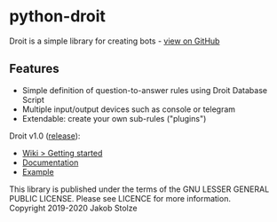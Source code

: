 # python-droit
Droit is a simple library for creating bots - [view on GitHub](https://github.com/jarinox/python-droit)

## Features
- Simple definition of question-to-answer rules using Droit Database Script
- Multiple input/output devices such as console or telegram
- Extendable: create your own sub-rules ("plugins")


Droit v1.0 ([release](https://github.com/jarinox/python-droit/releases/tag/v1.0.1-release)):

- [Wiki > Getting started](https://github.com/jarinox/python-droit/wiki)
- [Documentation](https://github.com/jarinox/python-droit/blob/master/docs/docs.md)
- [Example](https://github.com/jarinox/python-droit/blob/master/sample/sample-bot.py)

This library is published under the terms of the GNU LESSER GENERAL PUBLIC LICENSE. Please see LICENCE for more information.  
Copyright 2019-2020 Jakob Stolze
